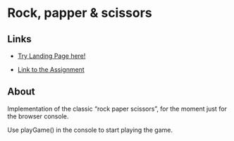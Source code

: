 # Rock, papper & scissors

## Links
- [Try Landing Page here!](https://javicavi.github.io/rock-paper-scissors/)

- [Link to the Assignment](https://www.theodinproject.com/lessons/foundations-rock-paper-scissors)

## About
Implementation of the classic “rock paper scissors”, for the moment just for the browser console.

Use playGame() in the console to start playing the game.
